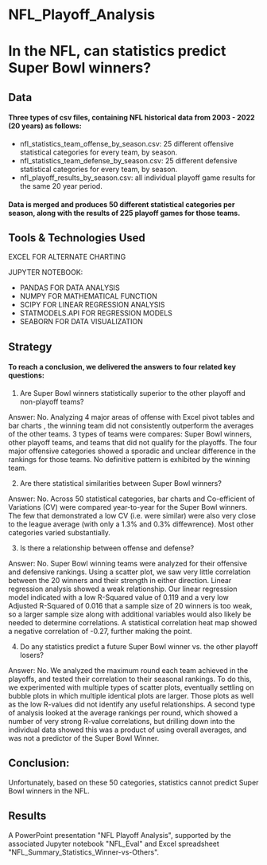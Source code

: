 # NFL_Playoff_Analysis

# In the NFL, can statistics predict Super Bowl winners?

## Data

#### Three types of csv files, containing NFL historical data from 2003 - 2022 (20 years) as follows:

* nfl_statistics_team_offense_by_season.csv: 25 different offensive statistical categories for every team, by season.
* nfl_statistics_team_defense_by_season.csv: 25 different defensive statistical categories for every team, by season.
* nfl_playoff_results_by_season.csv: all individual playoff game results for the same 20 year period.

#### Data is merged and produces 50 different statistical categories per season, along with the results of 225 playoff games for those teams.

## Tools & Technologies Used
EXCEL FOR ALTERNATE CHARTING

JUPYTER NOTEBOOK:
* PANDAS FOR DATA ANALYSIS
* NUMPY FOR MATHEMATICAL FUNCTION
* SCIPY FOR LINEAR REGRESSION ANALYSIS
* STATMODELS.API FOR REGRESSION MODELS
* SEABORN FOR DATA VISUALIZATION

## Strategy

#### To reach a conclusion, we delivered the answers to four related key questions:
1. Are Super Bowl winners statistically superior to the other playoff and non-playoff teams?

Answer: No. Analyzing 4 major areas of offense with Excel pivot tables and bar charts , the winning team did not consistently outperform the averages of the other teams. 3 types of teams were compares: Super Bowl winners, other playoff teams, and teams that did not qualify for the playoffs. The four major offensive categories showed a sporadic and unclear difference in the rankings for those teams. No definitive pattern is exhibited by the winning team.

2. Are there statistical similarities between Super Bowl winners?

Answer: No. Across 50 statistical categories, bar charts and Co-efficient of Variations (CV) were compared year-to-year for the Super Bowl winners. The few that demonstrated a low CV (i.e. were similar) were also very close to the league average (with only a 1.3% and 0.3% diffewrence). Most other categories varied substantially.

3. Is there a relationship between offense and defense?

Answer: No. Super Bowl winning teams were analyzed for their offensive and defensive rankings. Using a scatter plot, we saw very little correlation between the 20 winners and their strength in either direction. Linear regression analysis showed a weak relationship. Our linear regression model indicated with a low R-Squared value of 0.119 and a very low Adjusted R-Squared of 0.016 that a sample size of 20 winners is too weak, so a larger sample size along with additional variables would also likely be needed to determine correlations. A statistical correlation heat map showed a negative correlation of -0.27, further making the point.

4. Do any statistics predict a future Super Bowl winner vs. the other playoff losers?

Answer: No. We analyzed the maximum round each team achieved in the playoffs, and tested their correlation to their seasonal rankings. To do this, we experimented with multiple types of scatter plots, eventually settling on bubble plots in which multiple identical plots are larger. Those plots as well as the low R-values did not identify any useful relationships. A second type of analysis looked at the average rankings per round, which showed a number of very strong R-value correlations, but drilling down into the individual data showed this was a product of using overall averages, and was not a predictor of the Super Bowl Winner.

## Conclusion:

Unfortunately, based on these 50 categories, statistics cannot predict Super Bowl winners in the NFL.

## Results

A PowerPoint presentation "NFL Playoff Analysis", supported by the associated Jupyter notebook "NFL_Eval" and Excel spreadsheet "NFL_Summary_Statistics_Winner-vs-Others".